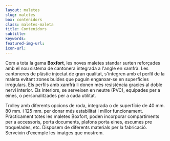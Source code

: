 ```yaml
---
layout: maletes
slug: maletes
box: contenidors
class: maletes-maleta
title: Contenidors
subtitle:
keywords: 
featured-img-url:
icon-url: 
---
```


Com a tota la gama **Boxfort**, les noves maletes standar surten reforçades amb el nou sistema de cantonera integrada a l'angle en xamfrà. Les cantoneres de plàstic injectat de gran qualitat, s'integren amb el perfil de la maleta evitant zones buides que puguin enganxar-se en superfícies irregulars. Els perfils amb xamfrà li donen més resistència gracies al doble nervi interior. Els interiors, se serveixen en neutre (PVC), equipades per a eines, o personalitzades per a cada utilitat.

Trolley amb diferents opcions de roda, integrada o de superfície de 40 mm. 80 mm. i 125 mm. per donar més estabilitat i millor funcionament.
Pràcticament totes les maletes Boxfort, poden incorporar compartiments per a accessoris, porta documents, plafons porta eines, escumes pre troquelades, etc. Disposem de diferents materials per la fabricació. Serveixin d'exemple les imatges que mostrem. 
